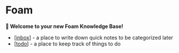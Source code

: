 # Foam

**👋 Welcome to your new Foam Knowledge Base!**

- [[inbox]] - a place to write down quick notes to be categorized later
- [[todo]] - a place to keep track of things to do

[//begin]: # "Autogenerated link references for markdown compatibility"
[inbox]: inbox "Inbox"
[todo]: todo "Todo"
[//end]: # "Autogenerated link references"